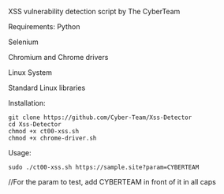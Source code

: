 XSS vulnerability detection script by The CyberTeam

Requirements:
Python

Selenium

Chromium and Chrome drivers

Linux System

Standard Linux libraries

Installation:
```
git clone https://github.com/Cyber-Team/Xss-Detector
cd Xss-Detector
chmod +x ct00-xss.sh
chmod +x chrome-driver.sh
```

Usage:
```
sudo ./ct00-xss.sh https://sample.site?param=CYBERTEAM
```
//For the param to test, add CYBERTEAM in front of it in all caps
